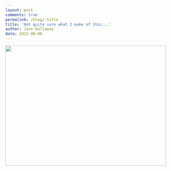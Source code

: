 ```yaml
---
layout: post
comments: true
permalink: /blog/:title
title: 'Not quite sure what I make of this...'
author: Jane Dallaway
date: 2012-08-08
---
```


<div>
<a href="http://static.skitters.dallaway.com/ZVphoto.JPG">
<img width="500" src="http://static.skitters.dallaway.com/ZVphoto.JPG.500.JPG" height="375"></img>
</a>
</div>


    
